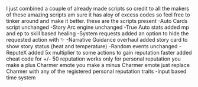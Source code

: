 I just combined a couple of already made scripts so credit to all the makers of these amazing scripts
am sure it has aloy of excess codes so feel free to tinker around and make it better. these are the scripts present
-Auto Cards script
  unchanged
-Story Arc engine
  unchanged
-True Auto stats
  added mp and ep to skill based healing
-System requests
  added an option to hide the requested action with ✨ 
-Narrative Guidance overhaul
  added story card to show story status (heat and temperature)
-Random events
  unchanged
-ReputeX
  added 5x multiplier to some actions to gain reputation faster
  added cheat code for +/- 50 reputation works only for personal reputation
          you make a plus Charmer emote
          you make a minus Charmer emote
  just replace Charmer with any of the registered personal reputation traits
-input based time system
